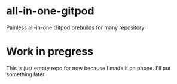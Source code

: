 # all-in-one-gitpod
Painless all-in-one Gitpod prebuilds for many repository
# Work in pregress
This is just empty repo for now because I made it on phone. I'll put something later
